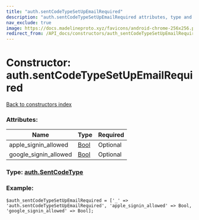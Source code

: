 ```yaml
---
title: "auth.sentCodeTypeSetUpEmailRequired"
description: "auth.sentCodeTypeSetUpEmailRequired attributes, type and example"
nav_exclude: true
image: https://docs.madelineproto.xyz/favicons/android-chrome-256x256.png
redirect_from: /API_docs/constructors/auth_sentCodeTypeSetUpEmailRequired.html
---
```

# Constructor: auth.sentCodeTypeSetUpEmailRequired  
[Back to constructors index](/API_docs/constructors/index.html)



### Attributes:

| Name     |    Type       | Required |
|----------|---------------|----------|
|apple\_signin\_allowed|[Bool](/API_docs/types/Bool.html) | Optional|
|google\_signin\_allowed|[Bool](/API_docs/types/Bool.html) | Optional|



### Type: [auth.SentCodeType](/API_docs/types/auth.SentCodeType.html)


### Example:

```
$auth_sentCodeTypeSetUpEmailRequired = ['_' => 'auth.sentCodeTypeSetUpEmailRequired', 'apple_signin_allowed' => Bool, 'google_signin_allowed' => Bool];
```  
